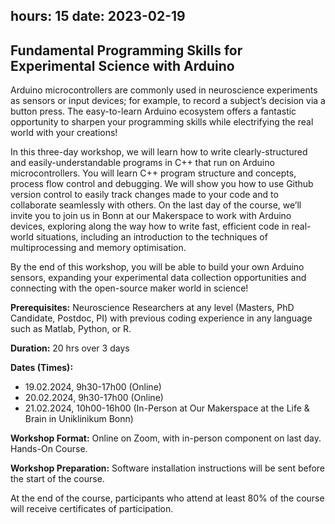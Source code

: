 hours: 15
date: 2023-02-19
--- 

## Fundamental Programming Skills for Experimental Science with Arduino

Arduino microcontrollers are commonly used in neuroscience experiments as sensors or input devices; for example, to record a subject’s decision via a button press. The easy-to-learn Arduino ecosystem offers a fantastic opportunity to sharpen your programming skills while electrifying the real world with your creations!

In this three-day workshop, we will learn how to write clearly-structured and easily-understandable programs in C++ that run on Arduino microcontrollers. You will learn C++ program structure and concepts, process flow control and debugging.  We will show you how to use Github version control to easily track changes made to your code and to collaborate seamlessly with others.  On the last day of the course, we’ll invite you to join us in Bonn at our Makerspace to work with Arduino devices, exploring along the way how to write fast, efficient code in real-world situations, including an introduction to the techniques of multiprocessing and memory optimisation.

By the end of this workshop, you will be able to build your own Arduino sensors, expanding your experimental data collection opportunities and connecting with the open-source maker world in science!

**Prerequisites:** Neuroscience Researchers at any level (Masters, PhD Candidate, Postdoc, PI) with previous coding experience in any language such as Matlab, Python, or R.

**Duration:** 20 hrs over 3 days

**Dates (Times):**

- 19.02.2024, 9h30-17h00 (Online)
- 20.02.2024, 9h30-17h00 (Online)
- 21.02.2024, 10h00-16h00 (In-Person at Our Makerspace at the Life & Brain in Uniklinikum Bonn)

**Workshop Format:** Online on Zoom, with in-person component on last day. Hands-On Course. 

**Workshop Preparation:** Software installation instructions will be sent before the start of the course.

At the end of the course, participants who attend at least 80% of the course will receive certificates of participation.